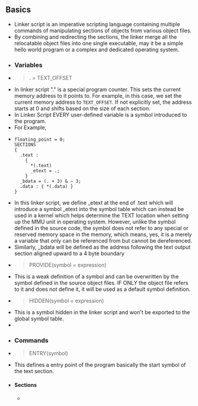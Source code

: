 ## Basics
- Linker script is an imperative scripting language containing multiple commands of manipulating sections of objects from various object files.
- By combining and redirecting the sections, the linker merge all the relocatable object files into one single executable, may it be a simple hello world program or a complex and dedicated operating system.
- ### Variables
- > .  = TEXT_OFFSET
- In linker script "." is a special program counter. This sets the current memory address to it points to. For example,  in this case, we set the current memory address to `TEXT_OFFSET`. If not explicitly set, the address starts at 0 and shifts based on the size of each section.
- In Linker Script EVERY user-defined variable is a symbol introduced to the program.
- For Example,
- ```Linker
  floating_point = 0;
  SECTIONS
  {
    .text :
      {
        *(.text)
        _etext = .;
      }
    _bdata = (. + 3) & ~ 3;
    .data : { *(.data) }
  }
  ```
- In this linker script, we define _etext at the end of .text which will introduce a symbol _etext into the symbol table which can instead be used in a kernel which helps determine the TEXT location when setting up the MMU unit in operating system. However, unlike the symbol defined in the source code, the symbol does not refer to any special or reserved memory space in the memory, which means, yes, it is  a merely a variable that only can be referenced from but cannot be dereferenced.
- Similarly, _bdata will be defined as the address following the text output section aligned upward to a 4 byte boundary
- > PROVIDE(symbol = expression)
- This is a weak definition of a symbol and can be overwritten by the symbol defined in the source object files. IF ONLY the object file refers to it and does not define it, it will be used as a default symbol definition.
- > HIDDEN(symbol = expression)
- This is a symbol hidden in the linker script and won't be exported to the global symbol table.
-
- ### Commands
- > ENTRY(symbol)
- This defines a entry point of the program basically the start symbol of the text section.
- #### Sections
	-